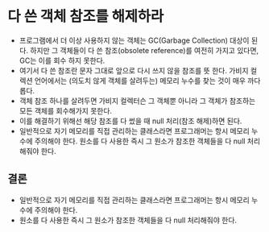 # 다 쓴 객체 참조를 해제하라

- 프로그램에서 더 이상 사용하지 않는 객체는 GC(Garbage Collection) 대상이 된다. 하지만 그 객체들이 다 쓴 참조(obsolete reference)를 여전히 가지고 있다면, GC는 이를 회수 하지 못한다.
- 여기서 다 쓴 참조란 문자 그대로 앞으로 다시 쓰지 않을 참조를 뜻 한다. 가비지 컬렉션 언어에서는 (의도치 않게 객체를 살려두는) 메모리 누수를 찾는 것이 매우 까다롭다.
- 객체 참조 하나를 살려두면 가비지 컬렉터슨 그 객체뿐 아니라 그 객체가 참조하는 모든 객체를 회수해가지 못한다.
- 이를 해결하기 위해선 해당 참조를 다 썼을 때 null 처리(참조 해제)하면 된다.
- 일반적으로 자기 메모리를 직접 관리하는 클래스라면 프로그래머는 항시 메모리 누수에 주의해야 한다. 원소를 다 사용한 즉시 그 원소가 참조한 객체들을 다 null 처리해줘야 한다.

## 결론

- 일반적으로 자기 메모리를 직접 관리하는 클래스라면 프로그래머는 항시 메모리 누수에 주의해야 한다.
- 원소를 다 사용한 즉시 그 원소가 참조한 객체들을 다 null 처리해줘야 한다.